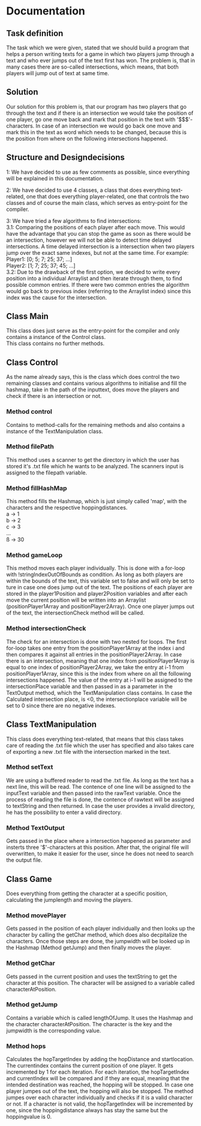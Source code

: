 # Documentation

## Task definition 
The task which we were given, stated that we should build a program that helps a person writing texts for a game 
in which two players jump through a text and who ever jumps out of the text first has won. 
The problem is, that in many cases there are so-called intersections, which means, that both players will jump out of text at same time.
## Solution
Our solution for this problem is, that our program has two players that go through the text and if there is an intersection 
we would take the position of one player, go one move back and mark that position in the text with '$$$'-characters.
In case of an intersection we would go back one move and mark this in the text as word which needs to be changed, because 
this is the position from where on the following intersections happened. 

## Structure and Designdecisions 

1: We have decided to use as few comments as possible, since everything will be explained in this documentation. <br>

2: We have decided to use 4 classes, a class that does everything text-related, one that does everything player-related,
one that controls the two classes and of course the main class, which serves as entry-point for the compiler. 

3: We have tried a few algorithms to find intersections: <br>
3.1: Comparing the positions of each player after each move. This would have the advantage that you can stop the game as soon 
as there would be an intersection, however we will not be able to detect time delayed intersections. A time delayed intersection 
is a intersection when two players jump over the exact same indexes, but not at the same time. For example: <br>
Player1: [0; 5; 7; 25; 37; ...] <br>
Player2: [1; 7; 25; 37; 45; ...] <br>
3.2: Due to the drawback of the first option, we decided to write every position into a individual Arraylist and then iterate 
through them, to find possible common entries. If there were two common entries the algorithm would go back to previous index (referring to the Arraylist index)
since this index was the cause for the intersection.


## Class Main 
This class does just serve as the entry-point for the compiler and only contains a instance of the Control class. <br>
This class contains no further methods.
## Class Control
As the name already says, this is the class which does control the two remaining classes and contains various algorithms to initialise
and fill the hashmap, take in the path of the inputtext, does move the players and check if there is an intersection or not.
### Method control 
Contains to method-calls for the remaining methods and also contains a instance of the TextManipulation class.
### Method filePath
This method uses a scanner to get the directory in which the user has stored it's .txt file which he wants to be analyzed.
The scanners input is assigned to the filepath variable.
### Method fillHashMap
This method fills the Hashmap, which is just simply called 'map', with the characters and the respective hoppingdistances. <br>
a -> 1 <br>
b -> 2 <br>
c -> 3 <br>
...    <br>
ß -> 30
### Method gameLoop
This method moves each player individually. This is done with a for-loop with !stringIndexOutOfBounds as condition.
As long as both players are within the bounds of the text, this variable set to false and will only be set to ture in case one does jump out of the text.
The positions of each player are stored in the player1Position and player2Position variables and after each move the current position will be written into an 
Arraylist (positionPlayer1Array and positionPlayer2Array). Once one player jumps out of the text, the intersectionCheck method will be called.
### Method intersectionCheck 
The check for an intersection is done with two nested for loops. The first for-loop takes one entry from the positionPlayer1Array at the index i 
and then compares it against all entries in the positionPlayer2Array. In case there is an intersection, meaning that one index from positionPlayer1Array
is equal to one index of positionPlayer2Array, we take the entry at i-1 from positionPlayer1Array, since this is the index from where on all the following intersections happened.
The value of the entry at i-1 will be assigned to the intersectionPlace variable and then passed in as a parameter in the TextOutput method, which the 
TextManipulation class contains. In case the Calculated intersection place, is <0, the intersectionplace variable will be set to 0 since there are no negative indexes.
## Class TextManipulation 
This class does everything text-related, that means that this class takes care of reading the .txt file which the user has specified 
and also takes care of exporting a new .txt file with the intersection marked in the text.
### Method setText
We are using a buffered reader to read the .txt file. As long as the text has a next line, this will be read.
The contence of one line will be assigned to the inputText variable and then passed into the rawText variable.
Once the process of reading the file is done, the contence of rawtext will be assigned to textString and then returned.
In case the user provides a invalid directory, he has the possibility to enter a valid directory.
### Method TextOutput
Gets passed in the place where a intersection happened as parameter and insterts three '$'-characters at this 
position. After that, the original file will overwritten, to make it easier for the user, since he does not need 
to search the output file.
## Class Game 
Does everything from getting the character at a specific position, calculating the jumplength and moving the players.
### Method movePlayer
Gets passed in the position of each player individually and then looks up the character by calling 
the getChar method, which does also decpitalize the characters.
Once those steps are done, the jumpwidth will be looked up in the Hashmap (Method getJump) and then finally 
moves the player.
### Method getChar
Gets passed in the current position and uses the textString to get the character at this position. 
The character will be assigned to a variable called characterAtPosition. 
### Method getJump
Contains a variable which is called lengthOfJump. It uses the Hashmap and the character characterAtPosition.
The character is the key and the jumpwidth is the corresponding value. 
### Method hops
Calculates the hopTargetIndex by adding the hopDistance and startlocation.
The currentindex contains the current position of one player. It gets incremented by 1 for each iteration.
For each iteration, the hopTargetIndex and currentIndex will be compared and if they are equal, meaning that the intended 
destination was reached, the hopping will be stopped. In case one player jumpes out of the text, the hopping will also be stopped. 
The method jumpes over each character individually and checks if it is a valid character or not. 
If a character is not valid, the hopTargetIndex will be incremented by one, since the hoppingdistance always has stay the same 
but the hoppingvalue is 0.